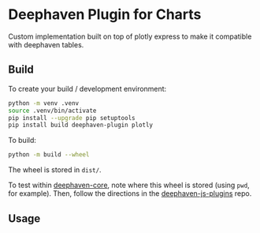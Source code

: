 # Deephaven Plugin for Charts

Custom implementation built on top of plotly express to make it compatible with deephaven tables.

## Build

To create your build / development environment:

```sh
python -m venv .venv
source .venv/bin/activate
pip install --upgrade pip setuptools
pip install build deephaven-plugin plotly
```

To build:

```sh
python -m build --wheel
```

The wheel is stored in `dist/`.

To test within [deephaven-core](https://github.com/deephaven/deephaven-core), note where this wheel is stored (using `pwd`, for example).
Then, follow the directions in the [deephaven-js-plugins](https://github.com/deephaven/deephaven-js-plugins) repo.

## Usage

<!-- TODO: Need to include some examples of how to use it, examples of how to create plots -->
